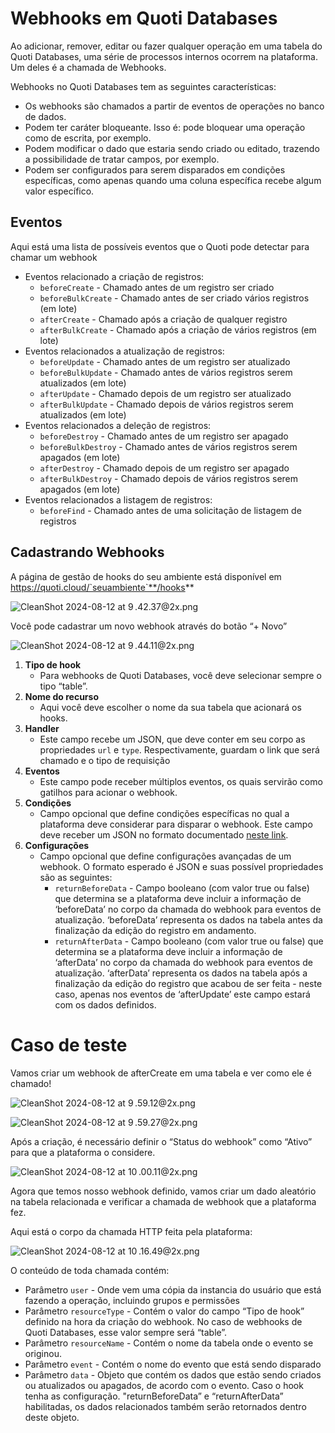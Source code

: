# Webhooks em Quoti Databases

Ao adicionar, remover, editar ou fazer qualquer operação em uma tabela do Quoti Databases, uma série de processos internos ocorrem na plataforma. Um deles é a chamada de Webhooks.

Webhooks no Quoti Databases tem as seguintes características:

- Os webhooks são chamados a partir de eventos de operações no banco de dados.
- Podem ter caráter bloqueante. Isso é: pode bloquear uma operação como de escrita, por exemplo.
- Podem modificar o dado que estaria sendo criado ou editado, trazendo a possibilidade de tratar campos, por exemplo.
- Podem ser configurados para serem disparados em condições específicas, como apenas quando uma coluna específica recebe algum valor específico.

## Eventos

Aqui está uma lista de possíveis eventos que o Quoti pode detectar para chamar um webhook

- Eventos relacionado a criação de registros:
    - `beforeCreate` - Chamado antes de um registro ser criado
    - `beforeBulkCreate` - Chamado antes de ser criado vários registros (em lote)
    - `afterCreate` - Chamado após a criação de qualquer registro
    - `afterBulkCreate` - Chamado após a criação de vários registros (em lote)
- Eventos relacionados a atualização de registros:
    - `beforeUpdate` - Chamado antes de um registro ser atualizado
    - `beforeBulkUpdate` - Chamado antes de vários registros serem atualizados (em lote)
    - `afterUpdate` - Chamado depois de um registro ser atualizado
    - `afterBulkUpdate` - Chamado depois de vários registros serem atualizados (em lote)
- Eventos relacionados a deleção de registros:
    - `beforeDestroy` - Chamado antes de um registro ser apagado
    - `beforeBulkDestroy` - Chamado antes de vários registros serem apagados (em lote)
    - `afterDestroy` - Chamado depois de um registro ser apagado
    - `afterBulkDestroy` - Chamado depois de vários registros serem apagados (em lote)
- Eventos relacionados a listagem de registros:
    - `beforeFind` - Chamado antes de uma solicitação de listagem de registros

## Cadastrando Webhooks

A página de gestão de hooks do seu ambiente está disponível em https://quoti.cloud/`seuambiente`**/hooks**

![CleanShot 2024-08-12 at 9 .42.37@2x.png](https://storage.googleapis.com/beyond-quoti.appspot.com/docs/qtdatabases/webhooks/CleanShot_2024-08-12_at_9_.42.372x.png)

Você pode cadastrar um novo webhook através do botão “+ Novo”

![CleanShot 2024-08-12 at 9 .44.11@2x.png](https://storage.googleapis.com/beyond-quoti.appspot.com/docs/qtdatabases/webhooks/CleanShot_2024-08-12_at_9_.44.112x.png)

1. **Tipo de hook**
    - Para webhooks de Quoti Databases, você deve selecionar sempre o tipo “table”.
2. **Nome do recurso**
    - Aqui você deve escolher o nome da sua tabela que acionará os hooks.
3. **Handler**
    - Este campo recebe um JSON, que deve conter em seu corpo as propriedades `url` e `type`. Respectivamente, guardam o link que será chamado e o tipo de requisição
4. **Eventos**
    - Este campo pode receber múltiplos eventos, os quais servirão como gatilhos para acionar o webhook.
5. **Condições**
    - Campo opcional que define condições específicas no qual a plataforma deve considerar para disparar o webhook. Este campo deve receber um JSON no formato documentado [neste link](https://github.com/cachecontrol/json-rules-engine/blob/HEAD/docs/rules.md#conditions).
6. **Configurações**
    - Campo opcional que define configurações avançadas de um webhook. O formato esperado é JSON e suas possível propriedades são as seguintes:
        - `returnBeforeData` - Campo booleano (com valor true ou false) que determina se a plataforma deve incluir a informação de ‘beforeData’ no corpo da chamada do webhook para eventos de atualização. ‘beforeData’ representa os dados na tabela antes da finalização da edição do registro em andamento.
        - `returnAfterData` - Campo booleano (com valor true ou false) que determina se a plataforma deve incluir a informação de ‘afterData’ no corpo da chamada do webhook para eventos de atualização. ‘afterData’ representa os dados na tabela após a finalização da edição do registro que acabou de ser feita - neste caso, apenas nos eventos de ‘afterUpdate’ este campo estará com os dados definidos.

# Caso de teste

Vamos criar um webhook de afterCreate em uma tabela e ver como ele é chamado!

![CleanShot 2024-08-12 at 9 .59.12@2x.png](https://storage.googleapis.com/beyond-quoti.appspot.com/docs/qtdatabases/webhooks/CleanShot_2024-08-12_at_9_.59.122x.png)

![CleanShot 2024-08-12 at 9 .59.27@2x.png](https://storage.googleapis.com/beyond-quoti.appspot.com/docs/qtdatabases/webhooks/CleanShot_2024-08-12_at_9_.59.272x.png)

Após a criação, é necessário definir o “Status do webhook” como “Ativo” para que a plataforma o considere.

![CleanShot 2024-08-12 at 10 .00.11@2x.png](https://storage.googleapis.com/beyond-quoti.appspot.com/docs/qtdatabases/webhooks/CleanShot_2024-08-12_at_10_.00.112x.png)

Agora que temos nosso webhook definido, vamos criar um dado aleatório na tabela relacionada e verificar a chamada de webhook que a plataforma fez.

Aqui está o corpo da chamada HTTP feita pela plataforma:

![CleanShot 2024-08-12 at 10 .16.49@2x.png](https://storage.googleapis.com/beyond-quoti.appspot.com/docs/qtdatabases/webhooks/CleanShot_2024-08-12_at_10_.16.492x.png)

O conteúdo de toda chamada contém:

- Parâmetro `user` - Onde vem uma cópia da instancia do usuário que está fazendo a operação, incluindo grupos e permissões
- Parâmetro `resourceType` - Contém o valor do campo “Tipo de hook” definido na hora da criação do webhook. No caso de webhooks de Quoti Databases, esse valor sempre será “table”.
- Parâmetro `resourceName` - Contém o nome da tabela onde o evento se originou.
- Parâmetro `event` - Contém o nome do evento que está sendo disparado
- Parâmetro `data` - Objeto que contém os dados que estão sendo criados ou atualizados ou apagados, de acordo com o evento. Caso o hook tenha as configuração. "returnBeforeData” e “returnAfterData” habilitadas, os dados relacionados também serão retornados dentro deste objeto.
